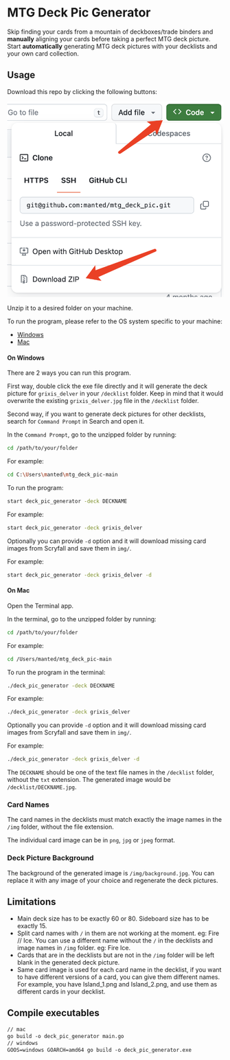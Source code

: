 # MTG Deck Pic Generator
Skip finding your cards from a mountain of deckboxes/trade binders and **manually** aligning your cards before taking a perfect MTG deck picture. Start **automatically** generating MTG deck pictures with your decklists and your own card collection.

## Usage
Download this repo by clicking the following buttons:

![download](https://github.com/manted/mtg_deck_pic/blob/main/screenshots/download.png?raw=true)

Unzip it to a desired folder on your machine.

To run the program, please refer to the OS system specific to your machine:
- [Windows](#on-windows)
- [Mac](#on-mac)

#### On Windows
There are 2 ways you can run this program.

First way, double click the exe file directly and it will generate the deck picture for `grixis_delver` in your `/decklist` folder. Keep in mind that it would overwrite the existing `grixis_delver.jpg` file in the `/decklist` folder.

Second way, if you want to generate deck pictures for other decklists, search for `Command Prompt` in Search and open it.

In the `Command Prompt`, go to the unzipped folder by running:
```sh
cd /path/to/your/folder
```

For example:
```sh
cd C:\Users\manted\mtg_deck_pic-main
```

To run the program:

```sh
start deck_pic_generator -deck DECKNAME
```

For example:
```sh
start deck_pic_generator -deck grixis_delver
```

Optionally you can provide `-d` option and it will download missing card images from Scryfall and save them in `img/`.

For example:
```sh
start deck_pic_generator -deck grixis_delver -d
```

#### On Mac
Open the Terminal app.

In the terminal, go to the unzipped folder by running:
```sh
cd /path/to/your/folder
```

For example:
```sh
cd /Users/manted/mtg_deck_pic-main
```

To run the program in the terminal:

```sh
./deck_pic_generator -deck DECKNAME
```

For example:
```sh
./deck_pic_generator -deck grixis_delver
```

Optionally you can provide `-d` option and it will download missing card images from Scryfall and save them in `img/`.

For example:
```sh
./deck_pic_generator -deck grixis_delver -d
```

The `DECKNAME` should be one of the text file names in the `/decklist` folder, without the `txt` extension. The generated image would be `/decklist/DECKNAME.jpg`.

### Card Names
The card names in the decklists must match exactly the image names in the `/img` folder, without the file extension.

The individual card image can be in `png`, `jpg` or `jpeg` format.

### Deck Picture Background
The background of the generated image is `/img/background.jpg`. You can replace it with any image of your choice and regenerate the deck pictures.

## Limitations
- Main deck size has to be exactly 60 or 80. Sideboard size has to be exactly 15.
- Split card names with `/` in them are not working at the moment. eg: Fire // Ice. You can use a different name without the `/` in the decklists and image names in `/img` folder. eg: Fire Ice.
- Cards that are in the decklists but are not in the `/img` folder will be left blank in the generated deck picture.
- Same card image is used for each card name in the decklist, if you want to have different versions of a card, you can give them different names. For example, you have Island_1.png and Island_2.png, and use them as different cards in your decklist.

## Compile executables
```
// mac
go build -o deck_pic_generator main.go
// windows
GOOS=windows GOARCH=amd64 go build -o deck_pic_generator.exe
```